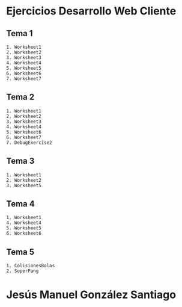 # Ejercicios Desarrollo Web Cliente
  ## Tema 1
    1. Worksheet1
    2. Worksheet2
    3. Worksheet3
    4. Worksheet4
    5. Worksheet5
    6. Worksheet6
    7. Worksheet7
  
  ## Tema 2
    1. Worksheet1
    2. Worksheet2
    3. Worksheet3
    4. Worksheet4
    5. Worksheet6
    6. Worksheet7
    7. DebugExercise2
  
  ## Tema 3
    1. Worksheet1
    2. Worksheet2
    3. Worksheet5
    
  ## Tema 4
    1. Worksheet1
    4. Worksheet4
    5. Worksheet5
    6. Worksheet6

## Tema 5
    1. ColisionesBolas
    2. SuperPang
    
 # Jesús Manuel González Santiago
